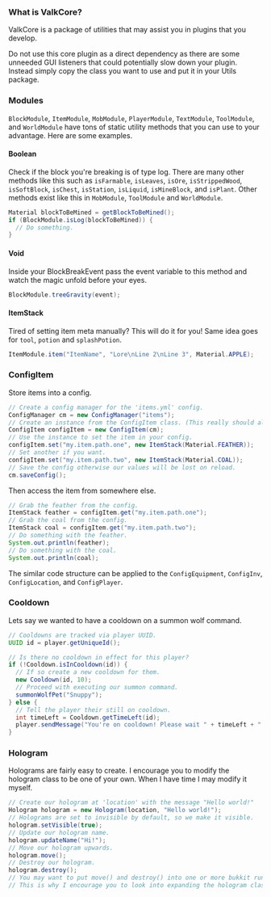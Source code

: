 ### What is ValkCore?
ValkCore is a package of utilities that may assist you in plugins that you develop.

Do not use this core plugin as a direct dependency as there are some unneeded GUI listeners that could potentially slow down your plugin. Instead simply copy the class you want to use and put it in your Utils package.

### Modules
`BlockModule`, `ItemModule`, `MobModule`, `PlayerModule`, `TextModule`, `ToolModule`, and `WorldModule` have tons of static utility methods that you can use to your advantage. Here are some examples.

#### Boolean
Check if the block you're breaking is of type log. There are many other methods like this such as `isFarmable`, `isLeaves`, `isOre`, `isStrippedWood`, `isSoftBlock`, `isChest`, `isStation`, `isLiquid`, `isMineBlock`, and `isPlant`. Other methods exist like this in `MobModule`, `ToolModule` and `WorldModule`.
```java
Material blockToBeMined = getBlockToBeMined();
if (BlockModule.isLog(blockToBeMined)) {
  // Do something.
}
```
#### Void
Inside your BlockBreakEvent pass the event variable to this method and watch the magic unfold before your eyes.
```java
BlockModule.treeGravity(event);
```
#### ItemStack
Tired of setting item meta manually? This will do it for you! Same idea goes for `tool`, `potion` and `splashPotion`.
```java
ItemModule.item("ItemName", "Lore\nLine 2\nLine 3", Material.APPLE);
```

### ConfigItem
Store items into a config.
```java
// Create a config manager for the 'items.yml' config.
ConfigManager cm = new ConfigManager("items"); 
// Create an instance from the ConfigItem class. (This really should all be static, I will fix this later.)
ConfigItem configItem = new ConfigItem(cm); 
// Use the instance to set the item in your config.
configItem.set("my.item.path.one", new ItemStack(Material.FEATHER)); 
// Set another if you want.
configItem.set("my.item.path.two", new ItemStack(Material.COAL)); 
// Save the config otherwise our values will be lost on reload.
cm.saveConfig(); 
```
Then access the item from somewhere else.
```java
// Grab the feather from the config.
ItemStack feather = configItem.get("my.item.path.one"); 
// Grab the coal from the config.
ItemStack coal = configItem.get("my.item.path.two"); 
// Do something with the feather.
System.out.println(feather); 
// Do something with the coal.
System.out.println(coal); 
```
The similar code structure can be applied to the `ConfigEquipment`, `ConfigInv`, `ConfigLocation`, and `ConfigPlayer`.

### Cooldown
Lets say we wanted to have a cooldown on a summon wolf command.
```java
// Cooldowns are tracked via player UUID.
UUID id = player.getUniqueId();

// Is there no cooldown in effect for this player?
if (!Cooldown.isInCooldown(id)) {
  // If so create a new cooldown for them.
  new Cooldown(id, 10);
  // Proceed with executing our summon command.
  summonWolfPet("Snuppy");
} else {
  // Tell the player their still on cooldown.
  int timeLeft = Cooldown.getTimeLeft(id);
  player.sendMessage("You're on cooldown! Please wait " + timeLeft + " more seconds!");
}
```

### Hologram
Holograms are fairly easy to create. I encourage you to modify the hologram class to be one of your own. When I have time I may modify it myself.
```java
// Create our hologram at 'location' with the message "Hello world!"
Hologram hologram = new Hologram(location, "Hello world!");
// Holograms are set to invisible by default, so we make it visible.
hologram.setVisible(true);
// Update our hologram name.
hologram.updateName("Hi!");
// Move our hologram upwards.
hologram.move();
// Destroy our hologram.
hologram.destroy();
// You may want to put move() and destroy() into one or more bukkit runnables to get a dynamic effect.
// This is why I encourage you to look into expanding the hologram class to automate these sorts of things.
```
